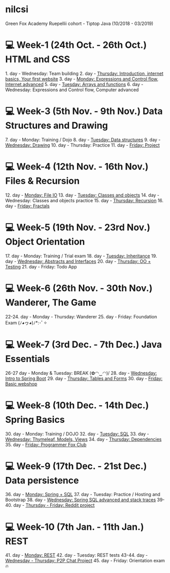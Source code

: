 # nilcsi
Green Fox Academy Ruepellii cohort - Tiptop Java (10/2018 - 03/2019)

<h1>💻 Week-1 (24th Oct. - 26th Oct.) HTML and CSS</h1>
1. day - Wednesday: Team building
2. day - <a href="https://github.com/green-fox-academy/nilcsi/tree/master/week-01/day-1">Thursday: Introduction, internet basics, Your first website</a>
3. day - <a href="Friday: GIT, CLI, Computer basics

<h1>💻 Week-2 (29th Oct. - 31st Oct.) Programming Basics</h1>
4. day - <a href="https://github.com/green-fox-academy/nilcsi/tree/master/week-02/day-1">Monday: Expressions and Control flow, Internet advanced</a>
5. day - <a href="https://github.com/green-fox-academy/nilcsi/tree/master/week-02/day-2">Tuesday: Arrays and functions</a>
6. day - Wednesday: Expressions and Control flow, Computer advanced

<h1>💻 Week-3 (5th Nov. - 9th Nov.) Data Structures and Drawing</h1>
7. day - Monday: Training / Dojo
8. day - <a href="https://github.com/green-fox-academy/nilcsi/tree/master/week-03/day-2">Tuesday: Data structures</a>
9. day - <a href="https://github.com/green-fox-academy/nilcsi/tree/master/week-03/day-3/src">Wednesday: Drawing</a>
10. day - Thursday: Practice
11. day - <a href="https://github.com/green-fox-academy/nilcsi/tree/master/week-03/day-5/src">Friday: Project</a>

<h1>💻 Week-4 (12th Nov. - 16th Nov.) Files & Recursion</h1>
12. day - <a href="https://github.com/green-fox-academy/nilcsi/tree/master/week-04/day-1">Monday: File IO</a>
13. day - <a href="https://github.com/green-fox-academy/nilcsi/tree/master/week-04/day-2">Tuesday: Classes and objects</a>
14. day - Wednesday: Classes and objects practice
15. day - <a href="https://github.com/green-fox-academy/nilcsi/tree/master/week-04/day-4/src">Thursday: Recursion</a>
16. day - <a href="https://github.com/green-fox-academy/nilcsi/tree/master/week-04/day-5/src">Friday: Fractals</a>

<h1>💻 Week-5 (19th Nov. - 23rd Nov.) Object Orientation</h1>
17. day - Monday: Training / Trial exam
18. day - <a href="https://github.com/green-fox-academy/nilcsi/tree/master/week-05/day-2">Tuesday: Inheritance</a>
19. day - <a href="https://github.com/green-fox-academy/nilcsi/tree/master/week-05/day-3">Wednesday: Abstracts and Interfaces</a>
20. day - <a href="https://github.com/green-fox-academy/nilcsi/tree/master/week-05/day-4">Thursday: OO + Testing</a>
21. day - Friday: Todo App

<h1>💻 Week-6 (26th Nov. - 30th Nov.) Wanderer, The Game</h1>
22-24. day - Monday - Thursday: Wanderer
25. day - Friday: Foundation Exam (ﾉ◕ヮ◕)ﾉ*:･ﾟ✧

<h1>💻 Week-7 (3rd Dec. - 7th Dec.) Java Essentials</h1>
26-27 day - Monday & Tuesday: BREAK (✿◠‿◠)/
28. day - <a href="https://github.com/green-fox-academy/nilcsi/tree/master/week-07/day-01/springstart">Wednesday: Intro to Spring Boot</a>
29. day - <a href="https://github.com/green-fox-academy/nilcsi/tree/master/week-07/day-02">Thursday: Tables and Forms</a>
30. day - <a href="https://github.com/green-fox-academy/nilcsi/tree/master/week-07/day-03/webshop-project">Friday: Basic webshop</a>

<h1>💻 Week-8 (10th Dec. - 14th Dec.) Spring Basics</h1>
30. day - Monday: Training / DOJO
32. day - <a href="https://github.com/green-fox-academy/nilcsi/tree/master/week-08/day-02">Tuesday: SQL</a>
33. day - <a href="https://github.com/green-fox-academy/nilcsi/tree/master/week-08/day-03">Wednesday: Thymeleaf, Models, Views</a>
34. day - <a href="https://github.com/green-fox-academy/nilcsi/tree/master/week-08/day-04">Thursday: Dependencies</a>
35. day - <a href="https://github.com/green-fox-academy/nilcsi/tree/master/week-08/day-05/FoxClub">Friday: Programmer Fox Club</a>

<h1>💻 Week-9 (17th Dec. - 21st Dec.) Data persistence</h1>
36. day - <a href="https://github.com/green-fox-academy/nilcsi/tree/master/week-09/day-01">Monday: Spring + SQL</a>
37. day - Tuesday: Practice / Hosting and Bootstrap
38. day - <a href="https://github.com/green-fox-academy/nilcsi/tree/master/week-09/day-03/finder">Wednesday: Spring SQL advanced and stack traces</a>
39-40. day - <a href="https://github.com/green-fox-academy/nilcsi/tree/master/week-09/day-04/reddit">Thursday - Friday: Reddit project</a>

<h1>💻 Week-10 (7th Jan. - 11th Jan.) REST</h1>
41. day - <a href="https://github.com/green-fox-academy/nilcsi/tree/master/week-10/day-1">Monday: REST</a>
42. day - Tuesday: REST tests
43-44. day - <a href="https://github.com/nilcsi/p2p-chat">Wednesday - Thursday: P2P Chat Project</a>
45. day - Friday: Orientation exam 🔥
